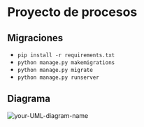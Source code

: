 # Proyecto de procesos
## Migraciones
- ``pip install -r requirements.txt``
- ``python manage.py makemigrations``
- ``python manage.py migrate``
- ``python manage.py runserver``

## Diagrama
![your-UML-diagram-name](http://www.plantuml.com/plantuml/proxy?cache=no&src=https://raw.githubusercontent.com/procesos-2024/proyecto/main/diagrams/clases.iuml)
